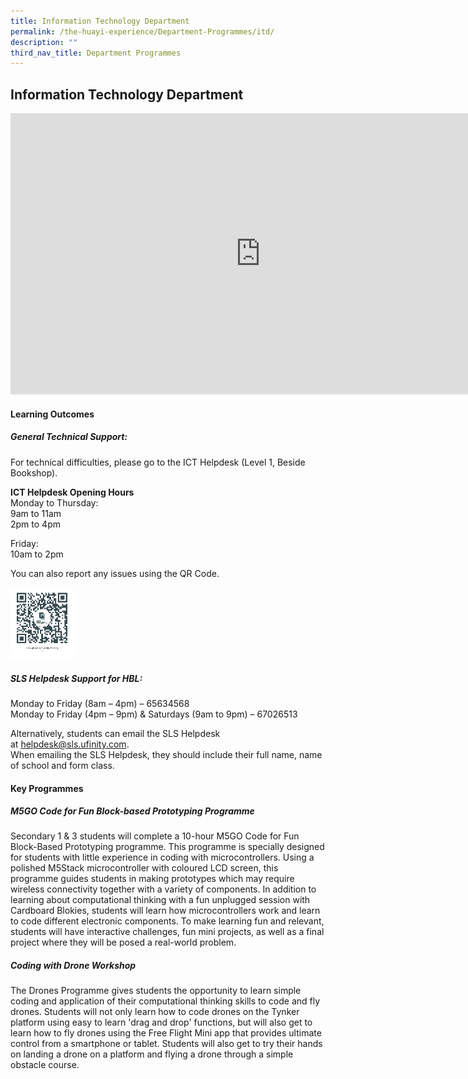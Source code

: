 ```yaml
---
title: Information Technology Department
permalink: /the-huayi-experience/Department-Programmes/itd/
description: ""
third_nav_title: Department Programmes
---
```

## Information Technology Department

<iframe allowfullscreen="true" height="450" width="800" frameborder="0" src="https://docs.google.com/presentation/d/e/2PACX-1vQP6ePiyR9Fe-8IV68kOErGer7YwIWvH0r1Am6FQYdnLsIkNF5aV04WR8iMy6DDol36KGbJW2SSEDRm/embed?start=false&amp;loop=false&amp;delayms=3000"></iframe>

#### Learning Outcomes

##### General Technical Support:

For technical difficulties, please go to the ICT Helpdesk (Level 1, Beside Bookshop).

**ICT Helpdesk Opening Hours**<br>
Monday to Thursday: <br>
9am to 11am <br>
2pm to 4pm

Friday: <br>
10am to 2pm

You can also report any issues using the QR Code.

<img style="width:20%" src="/images/qr (1).png">

##### SLS Helpdesk Support for HBL:  

Monday to Friday (8am – 4pm) – 65634568<br>
Monday to Friday (4pm – 9pm) &amp; Saturdays (9am to 9pm) – 67026513

Alternatively, students can email the SLS Helpdesk at&nbsp;[helpdesk@sls.ufinity.com](mailto:helpdesk@sls.ufinity.com).&nbsp;<br>
When emailing the SLS Helpdesk, they should include their full name, name of school and form class.

#### Key Programmes

##### M5GO Code for Fun Block-based Prototyping Programme

Secondary 1 &amp; 3 students will complete a 10-hour M5GO Code for Fun Block-Based Prototyping programme. This programme is specially designed for students with little experience in coding with microcontrollers. Using a polished M5Stack microcontroller with coloured LCD screen, this programme guides students in making prototypes which may require wireless connectivity together with a variety of components. In addition to learning about computational thinking with a fun unplugged session with Cardboard Blokies, students will learn how microcontrollers work and learn to code different electronic components. To make learning fun and relevant, students will have interactive challenges, fun mini projects, as well as a final project where they will be posed a real-world problem.

##### Coding with Drone Workshop

The Drones Programme gives students the opportunity to learn simple coding and application of their computational thinking skills to code and fly drones. Students will not only learn how to code drones on the Tynker platform using easy to learn 'drag and drop' functions, but will also get to learn how to fly drones using the Free Flight Mini app that provides ultimate control from a smartphone or tablet. Students will also get to try their hands on landing a drone on a platform and flying a drone through a simple obstacle course.